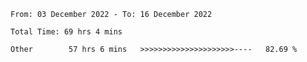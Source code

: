 <!--START_SECTION:waka-->

```text
From: 03 December 2022 - To: 16 December 2022

Total Time: 69 hrs 4 mins

Other        57 hrs 6 mins   >>>>>>>>>>>>>>>>>>>>>----   82.69 %
```

<!--END_SECTION:waka-->